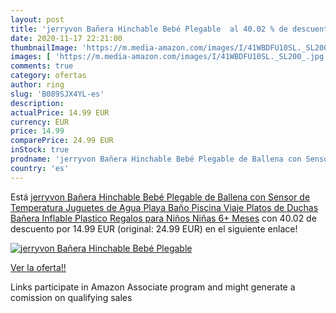 ```yaml
---
layout: post
title: 'jerryvon Bañera Hinchable Bebé Plegable  al 40.02 % de descuento'
date: 2020-11-17 22:21:00
thumbnailImage: 'https://m.media-amazon.com/images/I/41WBDFU10SL._SL200_.jpg'
images: [ 'https://m.media-amazon.com/images/I/41WBDFU10SL._SL200_.jpg' ]
comments: true
category: ofertas
author: ring
slug: 'B089SJX4YL-es'
description:
actualPrice: 14.99 EUR
currency: EUR
price: 14.99
comparePrice: 24.99 EUR
inStock: true
prodname: 'jerryvon Bañera Hinchable Bebé Plegable de Ballena con Sensor de Temperatura Juguetes de Agua Playa Baño Piscina Viaje Platos de Duchas Bañera Inflable Plastico Regalos para Niños Niñas 6+ Meses'
country: 'es'
---
```


Está [jerryvon Bañera Hinchable Bebé Plegable de Ballena con Sensor de Temperatura Juguetes de Agua Playa Baño Piscina Viaje Platos de Duchas Bañera Inflable Plastico Regalos para Niños Niñas 6+ Meses](https://www.amazon.es/dp/B089SJX4YL/?tag=tolees-21) con 40.02 de descuento por 14.99 EUR (original: 24.99 EUR) en el siguiente enlace!

[![jerryvon Bañera Hinchable Bebé Plegable ](https://m.media-amazon.com/images/I/41WBDFU10SL._SL200_.jpg)](https://www.amazon.es/dp/B089SJX4YL/?tag=tolees-21)

[Ver la oferta!!](https://www.amazon.es/dp/B089SJX4YL/?tag=tolees-21)

Links participate in Amazon Associate program and might generate a comission on qualifying sales


